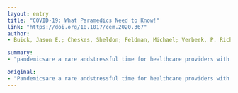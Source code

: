 ```yaml
---
layout: entry
title: "COVID-19: What Paramedics Need to Know!"
link: "https://doi.org/10.1017/cem.2020.367"
author:
- Buick, Jason E.; Cheskes, Sheldon; Feldman, Michael; Verbeek, P. Richard; Hillier, Morgan; Leong, Yuen Chin; Drennan, Ian R.

summary:
- "pandemicsare a rare andstressful time for healthcare providers with overwhelming caseloads, rapidly evolvinginformation, and competing priorities of self-protection. The goal of this article is to provide paramedicswith the necessaryinformation to support their clinical practiceduring COVID-19. SARS-CoV-2 hasbecome a public health emergency and global pandema. For simplicitywe will use the term COV-19 for both. the terms are often used interchangeably."

original:
- "Pandemicsare a rare andstressful time for healthcare providers with overwhelming caseloads, rapidly evolvinginformation, and competing priorities of self-protection,while maintaininga high level of patient care.The goal of this article is to provide paramedicswith the necessaryinformation to support their clinical practiceduring the COVID-19 pandemic.Two previous coronaviruses caused international responses; the severe acute respiratory syndrome (SARS-CoV-1) in 2003, and the Middle East respiratory syndrome (MERS-CoV) in 2012.1The currentcoronavirus, SARS-CoV-2, hasbecome a public health emergency and global pandemic. While the terms are often used interchangeably, SARS-CoV-2 refers to the virus, and COVID-19 refers to the illness.For simplicitywe will use the term COVID-19 for both"
---
```



